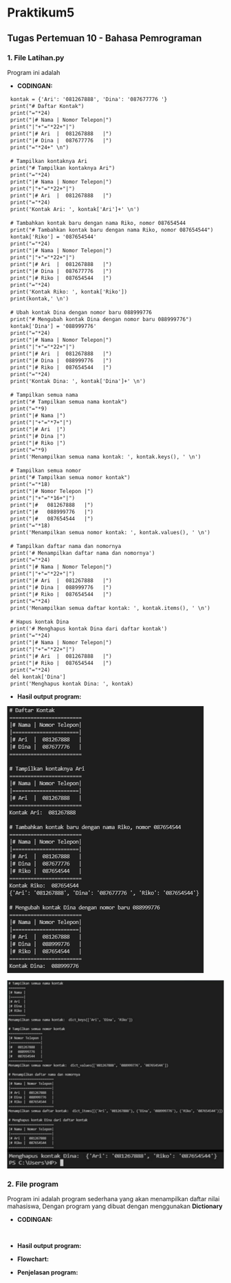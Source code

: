 # Praktikum5
## Tugas Pertemuan 10 - Bahasa Pemrograman

### 1. File Latihan.py
Program ini adalah 

* **CODINGAN:**
```
 kontak = {'Ari': '081267888', 'Dina': '087677776 '}
 print("# Daftar Kontak")
 print("="*24)
 print("|# Nama | Nomor Telepon|")
 print("|"+"="*22+"|")
 print("|# Ari  |  081267888   |")
 print("|# Dina |  087677776   |")
 print("="*24+" \n")

 # Tampilkan kontaknya Ari
 print("# Tampilkan kontaknya Ari")
 print("="*24)
 print("|# Nama | Nomor Telepon|")
 print("|"+"="*22+"|")
 print("|# Ari  |  081267888   |")
 print("="*24)
 print('Kontak Ari: ', kontak['Ari']+' \n')

 # Tambahkan kontak baru dengan nama Riko, nomor 087654544
 print("# Tambahkan kontak baru dengan nama Riko, nomor 087654544")
 kontak['Riko'] = '087654544'
 print("="*24)
 print("|# Nama | Nomor Telepon|")
 print("|"+"="*22+"|")
 print("|# Ari  |  081267888   |")
 print("|# Dina |  087677776   |")
 print("|# Riko |  087654544   |")
 print("="*24)
 print('Kontak Riko: ', kontak['Riko'])
 print(kontak,' \n')

 # Ubah kontak Dina dengan nomor baru 088999776
 print("# Mengubah kontak Dina dengan nomor baru 088999776")
 kontak['Dina'] = '088999776'
 print("="*24)
 print("|# Nama | Nomor Telepon|")
 print("|"+"="*22+"|")
 print("|# Ari  |  081267888   |")
 print("|# Dina |  088999776   |")
 print("|# Riko |  087654544   |")
 print("="*24)
 print('Kontak Dina: ', kontak['Dina']+' \n')

 # Tampilkan semua nama
 print("# Tampilkan semua nama kontak")
 print("="*9)
 print("|# Nama |")
 print("|"+"="*7+"|")
 print("|# Ari  |")
 print("|# Dina |")
 print("|# Riko |")
 print("="*9)
 print('Menampilkan semua nama kontak: ', kontak.keys(), ' \n')

 # Tampilkan semua nomor
 print("# Tampilkan semua nomor kontak")
 print("="*18)
 print("|# Nomor Telepon |")
 print("|"+"="*16+"|")
 print("|#   081267888   |")
 print("|#   088999776   |")
 print("|#   087654544   |")
 print("="*18)
 print('Menampilkan semua nomor kontak: ', kontak.values(), ' \n')

 # Tampilkan daftar nama dan nomornya
 print('# Menampilkan daftar nama dan nomornya')
 print("="*24)
 print("|# Nama | Nomor Telepon|")
 print("|"+"="*22+"|")
 print("|# Ari  |  081267888   |")
 print("|# Dina |  088999776   |")
 print("|# Riko |  087654544   |")
 print("="*24)
 print('Menampilkan semua daftar kontak: ', kontak.items(), ' \n')

 # Hapus kontak Dina
 print('# Menghapus kontak Dina dari daftar kontak')
 print("="*24)
 print("|# Nama | Nomor Telepon|")
 print("|"+"="*22+"|")
 print("|# Ari  |  081267888   |")
 print("|# Riko |  087654544   |")
 print("="*24)
 del kontak['Dina'] 
 print('Menghapus kontak Dina: ', kontak)
```

* **Hasil output program:**

![Gambar 1](Screenshoot/ss1.png)


![Gambar 2](Screenshoot/ss2.jpeg)

### 2. File program 
Program ini adalah program sederhana yang akan menampilkan daftar nilai mahasiswa, Dengan program yang dibuat dengan menggunakan **Dictionary**
* **CODINGAN:**
```
  
```

* **Hasil output program:**



* **Flowchart:**


* **Penjelasan program:**

